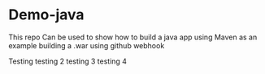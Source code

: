 # Demo-java
This repo Can be used to show how to build a java app using Maven as an example building a .war using github webhook 

Testing
testing 2
testing 3
testing 4
